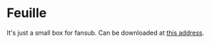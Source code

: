 Feuille
=======

It's just a small box for fansub. Can be downloaded at <a href="http://www.redarchive.hol.es/">this address</a>.
